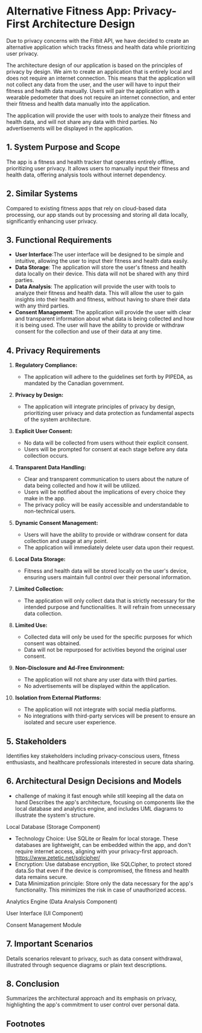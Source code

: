 # Alternative Fitness App: Privacy-First Architecture Design

Due to privacy concerns with the Fitbit API, we have decided to create an alternative application which tracks fitness and health data while prioritizing user privacy.

The architecture design of our application is based on the principles of privacy by design. We aim to create an application that is entirely local and does not require an internet connection. This means that the application will not collect any data from the user, and the user will have to input their fitness and health data manually. Users will pair the application with a wearable pedometer that does not require an internet connection, and enter their fitness and health data manually into the application. 

The application will provide the user with tools to analyze their fitness and health data, and will not share any data with third parties. No advertisements will be displayed in the application.

## 1. System Purpose and Scope

The app is a fitness and health tracker that operates entirely offline, prioritizing user privacy. It allows users to manually input their fitness and health data, offering analysis tools without internet dependency. 

## 2. Similar Systems

Compared to existing fitness apps that rely on cloud-based data processing, our app stands out by processing and storing all data locally, significantly enhancing user privacy.

## 3. Functional Requirements

- **User Interface**:The user interface will be designed to be simple and intuitive, allowing the user to input their fitness and health data easily.
- **Data Storage**: The application will store the user's fitness and health data locally on their device. This data will not be shared with any third parties.
- **Data Analysis**: The application will provide the user with tools to analyze their fitness and health data. This will allow the user to gain insights into their health and fitness, without having to share their data with any third parties.
- **Consent Management**: The application will provide the user with clear and transparent information about what data is being collected and how it is being used. The user will have the ability to provide or withdraw consent for the collection and use of their data at any time.

## 4. Privacy Requirements

1. **Regulatory Compliance:**
   - The application will adhere to the guidelines set forth by PIPEDA, as mandated by the Canadian government.

2. **Privacy by Design:**
   - The application will integrate principles of privacy by design, prioritizing user privacy and data protection as fundamental aspects of the system architecture.

3. **Explicit User Consent:**
   - No data will be collected from users without their explicit consent.
   - Users will be prompted for consent at each stage before any data collection occurs.

4. **Transparent Data Handling:**
   - Clear and transparent communication to users about the nature of data being collected and how it will be utilized.
   - Users will be notified about the implications of every choice they make in the app.
   - The privacy policy will be easily accessible and understandable to non-technical users.

5. **Dynamic Consent Management:**
   - Users will have the ability to provide or withdraw consent for data collection and usage at any point.
   - The application will immediately delete user data upon their request.

6. **Local Data Storage:**
   - Fitness and health data will be stored locally on the user's device, ensuring users maintain full control over their personal information.

7. **Limited Collection:**
   - The application will only collect data that is strictly necessary for the intended purpose and functionalities. It will refrain from unnecessary data collection.

8. **Limited Use:**
   - Collected data will only be used for the specific purposes for which consent was obtained.
   - Data will not be repurposed for activities beyond the original user consent.

9. **Non-Disclosure and Ad-Free Environment:**
   - The application will not share any user data with third parties.
   - No advertisements will be displayed within the application.

10. **Isolation from External Platforms:**
    - The application will not integrate with social media platforms.
    - No integrations with third-party services will be present to ensure an isolated and secure user experience.

## 5. Stakeholders

Identifies key stakeholders including privacy-conscious users, fitness enthusiasts, and healthcare professionals interested in secure data sharing.

## 6. Architectural Design Decisions and Models
- challenge of making it fast enough while still keeping all the data on hand
Describes the app's architecture, focusing on components like the local database and analytics engine, and includes UML diagrams to illustrate the system's structure.

Local Database (Storage Component)

- Technology Choice: Use SQLite or Realm for local storage. These databases are lightweight, can be embedded within the app, and don't require internet access, aligning with your privacy-first approach. https://www.zetetic.net/sqlcipher/
- Encryption: Use database encryption, like SQLCipher, to protect stored data.So that even if the device is compromised, the fitness and health data remains secure.
- Data Minimization principle: Store only the data necessary for the app's functionality. This minimizes the risk in case of unauthorized access.


Analytics Engine (Data Analysis Component)

User Interface (UI Component)

Consent Management Module

## 7. Important Scenarios

Details scenarios relevant to privacy, such as data consent withdrawal, illustrated through sequence diagrams or plain text descriptions.

## 8. Conclusion

Summarizes the architectural approach and its emphasis on privacy, highlighting the app's commitment to user control over personal data.

## Footnotes


